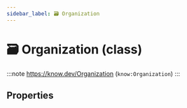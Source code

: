 ```yaml
---
sidebar_label: 🗃️ Organization
---
```


# 🗃️ Organization (class)

:::note
https://know.dev/Organization
(`know:Organization`)
:::

## Properties
